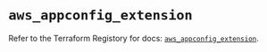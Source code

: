 # `aws_appconfig_extension`

Refer to the Terraform Registory for docs: [`aws_appconfig_extension`](https://registry.terraform.io/providers/hashicorp/aws/5.8.0/docs/resources/appconfig_extension).
